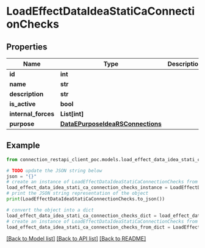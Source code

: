 # LoadEffectDataIdeaStatiCaConnectionChecks


## Properties

Name | Type | Description | Notes
------------ | ------------- | ------------- | -------------
**id** | **int** |  | [optional] 
**name** | **str** |  | [optional] 
**description** | **str** |  | [optional] 
**is_active** | **bool** |  | [optional] 
**internal_forces** | **List[int]** |  | [optional] 
**purpose** | [**DataEPurposeIdeaRSConnections**](DataEPurposeIdeaRSConnections.md) |  | [optional] 

## Example

```python
from connection_restapi_client_poc.models.load_effect_data_idea_stati_ca_connection_checks import LoadEffectDataIdeaStatiCaConnectionChecks

# TODO update the JSON string below
json = "{}"
# create an instance of LoadEffectDataIdeaStatiCaConnectionChecks from a JSON string
load_effect_data_idea_stati_ca_connection_checks_instance = LoadEffectDataIdeaStatiCaConnectionChecks.from_json(json)
# print the JSON string representation of the object
print(LoadEffectDataIdeaStatiCaConnectionChecks.to_json())

# convert the object into a dict
load_effect_data_idea_stati_ca_connection_checks_dict = load_effect_data_idea_stati_ca_connection_checks_instance.to_dict()
# create an instance of LoadEffectDataIdeaStatiCaConnectionChecks from a dict
load_effect_data_idea_stati_ca_connection_checks_from_dict = LoadEffectDataIdeaStatiCaConnectionChecks.from_dict(load_effect_data_idea_stati_ca_connection_checks_dict)
```
[[Back to Model list]](../README.md#documentation-for-models) [[Back to API list]](../README.md#documentation-for-api-endpoints) [[Back to README]](../README.md)


